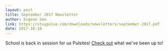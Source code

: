 ```yaml
---
layout: post
title: September 2017 Newsletter
author: Eugene Seo
link: https://stuypulse.com/downloads/newsletters/september-2017.pdf
date: 2017-10-18
---
```

School is back in session for us Pulsites!
[Check out](/downloads/newsletters/september-2017.pdf) what we've been up to!
